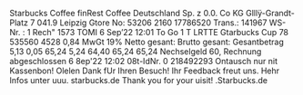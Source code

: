 Starbucks Coffee finRest Coffee Deutschland Sp. z 0.0. Co KG Glllÿ-Grandt-Platz 7 041.9 Leipzig Gtore No: 53206 2160 17786520 Trans.: 141967 WS-Nr. : 1 Rech" 1573 TOMI 6 Sep’22 12:01 To Go 1 T LRTTE Gtarbucks Cup 78 535560 4528 0,84 MwGt 19% Netto gesant: Brutto gesant: Gesantbetrag 5,13 0,05 65,24 5,24 64,40 65,24 65,24 Nechselgeld 60, Rechnung abgeschlossen 6 8ep'22 12:02 08t-IdNr. 0 218492293 Ontausch nur nit Kassenbon! Olelen Dank fUr Ihren Besuch! Ihr Feedback freut uns. Hehr Infos unter uuu. starbucks.de Thank you for your uisit! .Starbucks.de